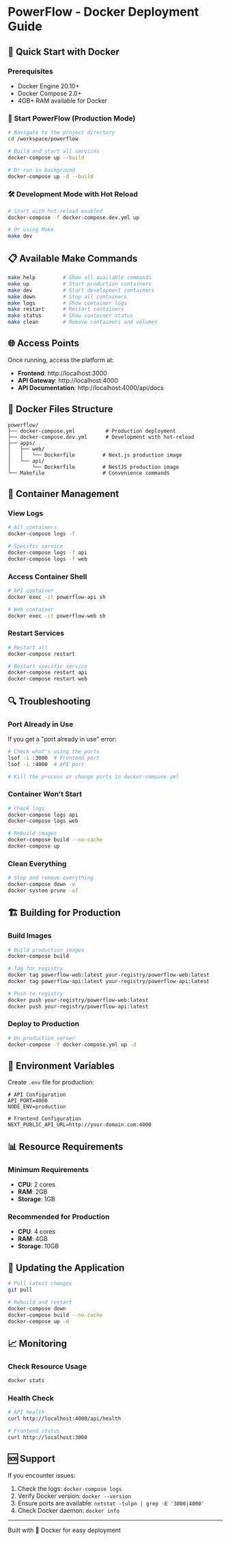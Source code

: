 # PowerFlow - Docker Deployment Guide

## 🐳 Quick Start with Docker

### Prerequisites
- Docker Engine 20.10+
- Docker Compose 2.0+
- 4GB+ RAM available for Docker

### 🚀 Start PowerFlow (Production Mode)

```bash
# Navigate to the project directory
cd /workspace/powerflow

# Build and start all services
docker-compose up --build

# Or run in background
docker-compose up -d --build
```

### 🛠️ Development Mode with Hot Reload

```bash
# Start with hot-reload enabled
docker-compose -f docker-compose.dev.yml up

# Or using Make
make dev
```

## 📋 Available Make Commands

```bash
make help         # Show all available commands
make up           # Start production containers
make dev          # Start development containers
make down         # Stop all containers
make logs         # Show container logs
make restart      # Restart containers
make status       # Show container status
make clean        # Remove containers and volumes
```

## 🌐 Access Points

Once running, access the platform at:

- **Frontend**: http://localhost:3000
- **API Gateway**: http://localhost:4000
- **API Documentation**: http://localhost:4000/api/docs

## 📁 Docker Files Structure

```
powerflow/
├── docker-compose.yml          # Production deployment
├── docker-compose.dev.yml      # Development with hot-reload
├── apps/
│   ├── web/
│   │   └── Dockerfile         # Next.js production image
│   └── api/
│       └── Dockerfile         # NestJS production image
└── Makefile                   # Convenience commands
```

## 🔧 Container Management

### View Logs
```bash
# All containers
docker-compose logs -f

# Specific service
docker-compose logs -f api
docker-compose logs -f web
```

### Access Container Shell
```bash
# API container
docker exec -it powerflow-api sh

# Web container
docker exec -it powerflow-web sh
```

### Restart Services
```bash
# Restart all
docker-compose restart

# Restart specific service
docker-compose restart api
docker-compose restart web
```

## 🔍 Troubleshooting

### Port Already in Use
If you get a "port already in use" error:
```bash
# Check what's using the ports
lsof -i :3000  # Frontend port
lsof -i :4000  # API port

# Kill the process or change ports in docker-compose.yml
```

### Container Won't Start
```bash
# Check logs
docker-compose logs api
docker-compose logs web

# Rebuild images
docker-compose build --no-cache
docker-compose up
```

### Clean Everything
```bash
# Stop and remove everything
docker-compose down -v
docker system prune -af
```

## 🏗️ Building for Production

### Build Images
```bash
# Build production images
docker-compose build

# Tag for registry
docker tag powerflow-web:latest your-registry/powerflow-web:latest
docker tag powerflow-api:latest your-registry/powerflow-api:latest

# Push to registry
docker push your-registry/powerflow-web:latest
docker push your-registry/powerflow-api:latest
```

### Deploy to Production
```bash
# On production server
docker-compose -f docker-compose.yml up -d
```

## 🔐 Environment Variables

Create `.env` file for production:
```env
# API Configuration
API_PORT=4000
NODE_ENV=production

# Frontend Configuration
NEXT_PUBLIC_API_URL=http://your-domain.com:4000
```

## 📊 Resource Requirements

### Minimum Requirements
- **CPU**: 2 cores
- **RAM**: 2GB
- **Storage**: 1GB

### Recommended for Production
- **CPU**: 4 cores
- **RAM**: 4GB
- **Storage**: 10GB

## 🔄 Updating the Application

```bash
# Pull latest changes
git pull

# Rebuild and restart
docker-compose down
docker-compose build --no-cache
docker-compose up -d
```

## 📈 Monitoring

### Check Resource Usage
```bash
docker stats
```

### Health Check
```bash
# API health
curl http://localhost:4000/api/health

# Frontend status
curl http://localhost:3000
```

## 🆘 Support

If you encounter issues:
1. Check the logs: `docker-compose logs`
2. Verify Docker version: `docker --version`
3. Ensure ports are available: `netstat -tulpn | grep -E '3000|4000'`
4. Check Docker daemon: `docker info`

---

Built with 🐳 Docker for easy deployment